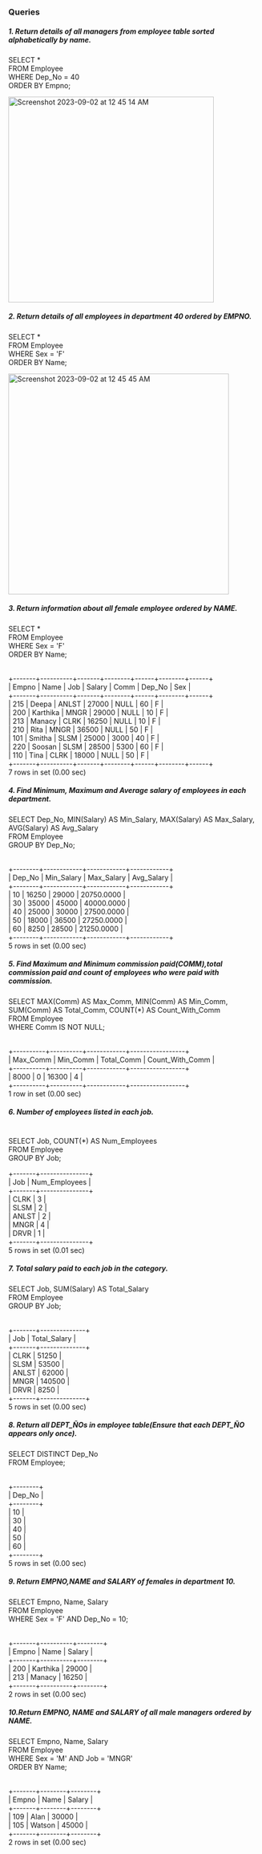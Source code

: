 ### Queries
##### 1. Return details of all managers from employee table sorted alphabetically by name.
SELECT *
<br>FROM Employee
<br>WHERE Dep_No = 40
<br>ORDER BY Empno;

<img width="410" alt="Screenshot 2023-09-02 at 12 45 14 AM" src="https://github.com/AnnaTheSloth284/S5_KTU_DBMS_Lab/assets/112563080/aa16483a-492a-4449-8a32-a0e8cc9447f7">

##### 2. Return details of all employees in department 40 ordered by EMPNO.
SELECT *
<br>FROM Employee
<br>WHERE Sex = 'F'
<br>ORDER BY Name;

<img width="440" alt="Screenshot 2023-09-02 at 12 45 45 AM" src="https://github.com/AnnaTheSloth284/S5_KTU_DBMS_Lab/assets/112563080/83636ecd-e2b0-48d3-abef-40f866af9979">

##### 3. Return information about all female employee ordered by NAME.
SELECT *
<br>FROM Employee
<br>WHERE Sex = 'F'
<br>ORDER BY Name;

<br>+-------+----------+-------+--------+------+--------+------+
<br>| Empno | Name     | Job   | Salary | Comm | Dep_No | Sex  |
<br>+-------+----------+-------+--------+------+--------+------+
<br>|   215 | Deepa    | ANLST |  27000 | NULL |     60 | F    |
<br>|   200 | Karthika | MNGR  |  29000 | NULL |     10 | F    |
<br>|   213 | Manacy   | CLRK  |  16250 | NULL |     10 | F    |
<br>|   210 | Rita     | MNGR  |  36500 | NULL |     50 | F    |
<br>|   101 | Smitha   | SLSM  |  25000 | 3000 |     40 | F    |
<br>|   220 | Soosan   | SLSM  |  28500 | 5300 |     60 | F    |
<br>|   110 | Tina     | CLRK  |  18000 | NULL |     50 | F    |
<br>+-------+----------+-------+--------+------+--------+------+
<br>7 rows in set (0.00 sec)

##### 4. Find Minimum, Maximum and Average salary of employees in each department.
SELECT Dep_No, MIN(Salary) AS Min_Salary, MAX(Salary) AS Max_Salary, AVG(Salary) AS Avg_Salary
<br>FROM Employee
<br>GROUP BY Dep_No;

<br>+--------+------------+------------+------------+
<br>| Dep_No | Min_Salary | Max_Salary | Avg_Salary |
<br>+--------+------------+------------+------------+
<br>|     10 |      16250 |      29000 | 20750.0000 |
<br>|     30 |      35000 |      45000 | 40000.0000 |
<br>|     40 |      25000 |      30000 | 27500.0000 |
<br>|     50 |      18000 |      36500 | 27250.0000 |
<br>|     60 |       8250 |      28500 | 21250.0000 |
<br>+--------+------------+------------+------------+
<br>5 rows in set (0.00 sec)

##### 5. Find Maximum and Minimum commission paid(COMM),total commission paid and count of employees who were paid with commission.
SELECT MAX(Comm) AS Max_Comm, MIN(Comm) AS Min_Comm, SUM(Comm) AS Total_Comm, COUNT(*) AS Count_With_Comm
<br>FROM Employee
<br>WHERE Comm IS NOT NULL;

<br>+----------+----------+------------+-----------------+
<br>| Max_Comm | Min_Comm | Total_Comm | Count_With_Comm |
<br>+----------+----------+------------+-----------------+
<br>| 8000     | 0        |      16300 |               4 |
<br>+----------+----------+------------+-----------------+
<br>1 row in set (0.00 sec)

##### 6. Number of employees listed in each job.
<br>SELECT Job, COUNT(*) AS Num_Employees
<br>FROM Employee
<br>GROUP BY Job;

+-------+---------------+
<br>| Job   | Num_Employees |
<br>+-------+---------------+
<br>| CLRK  |             3 |
<br>| SLSM  |             2 |
<br>| ANLST |             2 |
<br>| MNGR  |             4 |
<br>| DRVR  |             1 |
<br>+-------+---------------+
<br>5 rows in set (0.01 sec)

##### 7. Total salary paid to each job in the category.
SELECT Job, SUM(Salary) AS Total_Salary
<br>FROM Employee
<br>GROUP BY Job;

<br>+-------+--------------+
<br>| Job   | Total_Salary |
<br>+-------+--------------+
<br>| CLRK  |        51250 |
<br>| SLSM  |        53500 |
<br>| ANLST |        62000 |
<br>| MNGR  |       140500 |
<br>| DRVR  |         8250 |
<br>+-------+--------------+
<br>5 rows in set (0.00 sec)

##### 8. Return all DEPT_ÑOs in employee table(Ensure that each DEPT_ÑO appears only once).
SELECT DISTINCT Dep_No
<br>FROM Employee;

<br>+--------+
<br>| Dep_No |
<br>+--------+
<br>|     10 |
<br>|     30 |
<br>|     40 |
<br>|     50 |
<br>|     60 |
<br>+--------+
<br>5 rows in set (0.00 sec)

##### 9. Return EMPNO,NAME and SALARY of females in department 10.
SELECT Empno, Name, Salary
<br>FROM Employee
<br>WHERE Sex = 'F' AND Dep_No = 10;

<br>+-------+----------+--------+
<br>| Empno | Name     | Salary |
<br>+-------+----------+--------+
<br>|   200 | Karthika |  29000 |
<br>|   213 | Manacy   |  16250 |
<br>+-------+----------+--------+
<br>2 rows in set (0.00 sec)

##### 10.Return EMPNO, NAME and SALARY of all male managers ordered by NAME.
SELECT Empno, Name, Salary
<br>FROM Employee
<br>WHERE Sex = 'M' AND Job = 'MNGR'
<br>ORDER BY Name;

<br>+-------+--------+--------+
<br>| Empno | Name   | Salary |
<br>+-------+--------+--------+
<br>|   109 | Alan   |  30000 |
<br>|   105 | Watson |  45000 |
<br>+-------+--------+--------+
<br>2 rows in set (0.00 sec)

